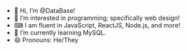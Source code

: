 - 👋 Hi, I’m @DataBase!
- 👀 I’m interested in programming; specifically web design!
- ⌨ I am fluent in JavaScript, ReactJS, Node.js, and more!
- 🌱 I’m currently learning MySQL.
- 😄 Pronouns: He/They

<!---
DataBase137/DataBase137 is a ✨ special ✨ repository because its `README.md` (this file) appears on your GitHub profile.
You can click the Preview link to take a look at your changes.
--->
